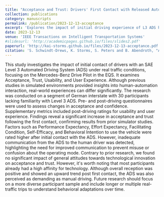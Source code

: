```yaml
---
title: "Acceptance and Trust: Drivers' First Contact with Released Automated Vehicles in Naturalistic Traffic"
collection: publications
category: manuscripts
permalink: /publication/2023-12-13-acceptance
excerpt: 'Explores the impact of initial driving experience of L3 ADS has on drivers Acceptance and Trust towards L3 ADS.'
date: 2023-12-13
venue: 'IEEE Transactions on Intelligent Transportation Systems'
#slidesurl: 'http://academicpages.github.io/files/slides2.pdf'
paperurl: 'http://kai-storms.github.io/files/2023-12-13-acceptance.pdf'
citation: 'S. Schwindt-Drews, K. Storms, S. Peters and B. Abendroth, "Acceptance and Trust: Drivers’ First Contact With Released Automated Vehicles in Naturalistic Traffic," in IEEE Transactions on Intelligent Transportation Systems, doi: 10.1109/TITS.2024.3443927'
---
```


This study investigates the impact of initial contact of drivers with an SAE Level 3 Automated Driving System (ADS) under real traffic conditions, focusing on the Mercedes-Benz Drive Pilot in the EQS. It examines Acceptance, Trust, Usability, and User Experience. Although previous studies in simulated environments provided insights into human-automation interaction, real-world experiences can differ significantly. The research was conducted on a segment of German interstate with 30 participants lacking familiarity with Level 3 ADS. Pre- and post-driving questionnaires were used to assess changes in acceptance and confidence. Supplementary metrics included post-driving ratings for usability and user experience. Findings reveal a significant increase in acceptance and trust following the first contact, confirming results from prior simulator studies. Factors such as Performance Expectancy, Effort Expectancy, Facilitating Condition, Self-Efficacy, and Behavioral Intention to use the vehicle were rated higher after initial contact with the ADS. However, inadequate communication from the ADS to the human driver was detected, highlighting the need for improved communication to prevent misuse or confusion about the operating mode. Contrary to prior research, we found no significant impact of general attitudes towards technological innovation on acceptance and trust. However, it's worth noting that most participants already had a high affinity for technology. Although overall reception was positive and showed an upward trend post first contact, the ADS was also perceived as demanding as manual driving. Future research should focus on a more diverse participant sample and include longer or multiple real-traffic trips to understand behavioral adaptations over time. 

